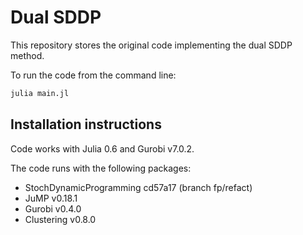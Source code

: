 # Dual SDDP

This repository stores the original code implementing the dual SDDP
method.

To run the code from the command line:
```bash
julia main.jl

```

## Installation instructions

Code works with Julia 0.6 and Gurobi v7.0.2.

The code runs with the following packages:

* StochDynamicProgramming cd57a17 (branch fp/refact)
* JuMP v0.18.1
* Gurobi v0.4.0
* Clustering v0.8.0
